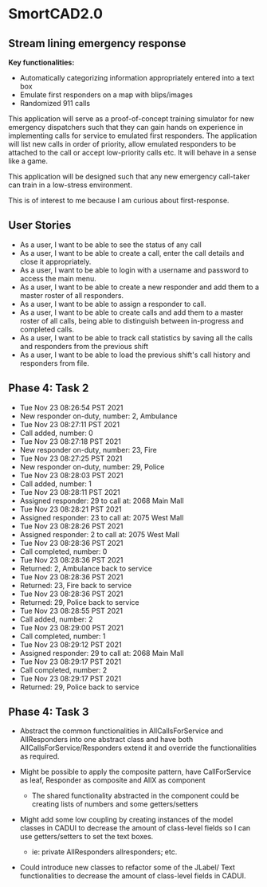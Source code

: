 # SmortCAD2.0
## Stream lining emergency response

**Key functionalities:**
- Automatically categorizing information appropriately entered into a text box
- Emulate first responders on a map with blips/images
- Randomized 911 calls


This application will serve as a proof-of-concept training simulator for new emergency dispatchers
such that they can gain hands on experience in implementing calls for service to emulated first responders.
The application will list new calls in order of priority, allow emulated responders to be attached to the call
or accept low-priority calls etc. It will behave in a sense like a game.

This application will be designed such that any new emergency call-taker can train in a low-stress environment.

This is of interest to me because I am curious about first-response.

## User Stories

- As a user, I want to be able to see the status of any call
- As a user, I want to be able to create a call, enter the call details and close it appropriately.
- As a user, I want to be able to login with a username and password to access the main menu.
- As a user, I want to be able to create a new responder and add them to a master roster of all responders. 
- As a user, I want to be able to assign a responder to call.
- As a user, I want to be able to create calls and add them to a master roster of all calls, being able to distinguish between in-progress and completed calls.
- As a user, I want to be able to track call statistics by saving all the calls and responders from the previous shift
- As a user, I want to be able to load the previous shift's call history and responders from file.


## Phase 4: Task 2

- Tue Nov 23 08:26:54 PST 2021
- New responder on-duty, number: 2, Ambulance
- Tue Nov 23 08:27:11 PST 2021
- Call added, number: 0
- Tue Nov 23 08:27:18 PST 2021
- New responder on-duty, number: 23, Fire
- Tue Nov 23 08:27:25 PST 2021
- New responder on-duty, number: 29, Police
- Tue Nov 23 08:28:03 PST 2021
- Call added, number: 1
- Tue Nov 23 08:28:11 PST 2021
- Assigned responder: 29 to call at: 2068 Main Mall
- Tue Nov 23 08:28:21 PST 2021
- Assigned responder: 23 to call at: 2075 West Mall
- Tue Nov 23 08:28:26 PST 2021
 - Assigned responder: 2 to call at: 2075 West Mall
 - Tue Nov 23 08:28:36 PST 2021
 - Call completed, number: 0
 - Tue Nov 23 08:28:36 PST 2021
 - Returned: 2, Ambulance back to service
 - Tue Nov 23 08:28:36 PST 2021
 - Returned: 23, Fire back to service
 - Tue Nov 23 08:28:36 PST 2021
 - Returned: 29, Police back to service
 - Tue Nov 23 08:28:55 PST 2021
 - Call added, number: 2
 - Tue Nov 23 08:29:00 PST 2021
 - Call completed, number: 1
 - Tue Nov 23 08:29:12 PST 2021
 - Assigned responder: 29 to call at: 2068 Main Mall
 - Tue Nov 23 08:29:17 PST 2021
 - Call completed, number: 2
 - Tue Nov 23 08:29:17 PST 2021
 - Returned: 29, Police back to service



## Phase 4: Task 3

- Abstract the common functionalities in AllCallsForService and AllResponders into one abstract
class and have both AllCallsForService/Responders extend it and override the functionalities as required.

- Might be possible to apply the composite pattern, have CallForService as leaf, Responder as composite and AllX as component
  - The shared functionality abstracted in the component could be creating lists of numbers and some getters/setters

- Might add some low coupling by creating instances of the model classes in CADUI to decrease the amount of class-level fields so I can use getters/setters to set the text boxes.
  - ie: private AllResponders allresponders; etc.

- Could introduce new classes to refactor some of the JLabel/ Text functionalities to decrease the amount of class-level fields in CADUI.